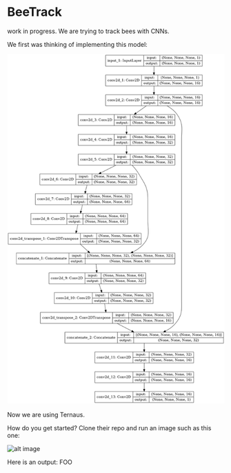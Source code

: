 # BeeTrack
work in progress. We are trying to track bees with CNNs.

We first was thinking of implementing this model:

![alt image](model_plot.png)


Now we are using Ternaus.

How do you get started? Clone their repo and run an image such as this one:

![alt image](the_small_image.png)

Here is an output:
FOO
